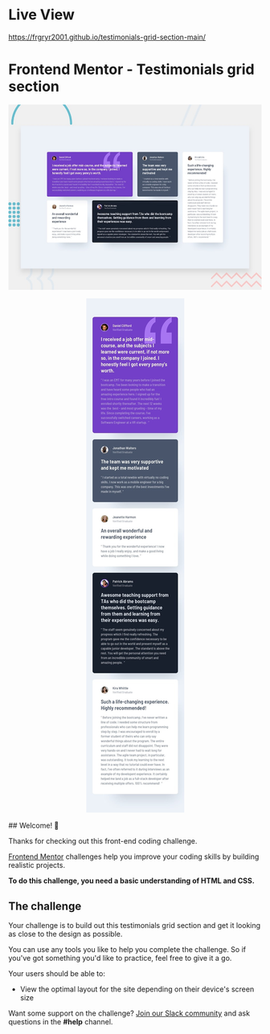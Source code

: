 # Live View
https://frgryr2001.github.io/testimonials-grid-section-main/
# Frontend Mentor - Testimonials grid section

![Design preview for the Testimonials grid section coding challenge](./design/desktop-preview.jpg)
<p align="center">
     <img  src="./design/mobile-design.jpg" alt="mobile">

</p>
## Welcome! 👋

Thanks for checking out this front-end coding challenge.

[Frontend Mentor](https://www.frontendmentor.io) challenges help you improve your coding skills by building realistic projects.

**To do this challenge, you need a basic understanding of HTML and CSS.**

## The challenge

Your challenge is to build out this testimonials grid section and get it looking as close to the design as possible.

You can use any tools you like to help you complete the challenge. So if you've got something you'd like to practice, feel free to give it a go.

Your users should be able to:

- View the optimal layout for the site depending on their device's screen size

Want some support on the challenge? [Join our Slack community](https://www.frontendmentor.io/slack) and ask questions in the **#help** channel.

